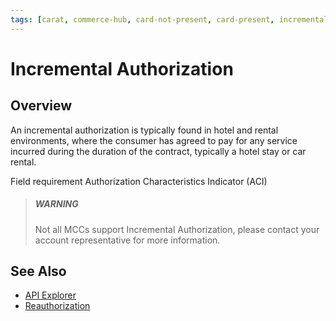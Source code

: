```yaml
---
tags: [carat, commerce-hub, card-not-present, card-present, incremental-auth, authorization]
---
```


# Incremental Authorization

## Overview

An incremental authorization is typically found in hotel and rental environments, where the consumer has agreed to pay for any service incurred during the duration of the contract, typically a hotel stay or car rental. 

Field requirement Authorization Characteristics Indicator (ACI)

<!-- theme: warning -->
> ##### WARNING
> Not all MCCs support Incremental Authorization, please contact your account representative for more information.

## See Also
- [API Explorer](url)
- [Reauthorization](Re-Auth.md)

